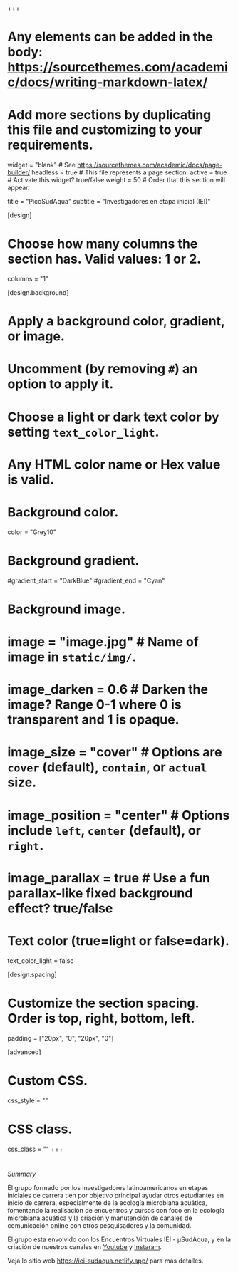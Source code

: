+++
# Any elements can be added in the body: https://sourcethemes.com/academic/docs/writing-markdown-latex/
# Add more sections by duplicating this file and customizing to your requirements.

widget = "blank"  # See https://sourcethemes.com/academic/docs/page-builder/
headless = true  # This file represents a page section.
active = true  # Activate this widget? true/false
weight = 50 # Order that this section will appear.


title = "PicoSudAqua"
subtitle = "Investigadores en etapa inicial (IEI)"

[design]
  # Choose how many columns the section has. Valid values: 1 or 2.
  columns = "1"

[design.background]
  # Apply a background color, gradient, or image.
  #   Uncomment (by removing `#`) an option to apply it.
  #   Choose a light or dark text color by setting `text_color_light`.
  #   Any HTML color name or Hex value is valid.

  # Background color.
   color = "Grey10"
  
  # Background gradient.
  #gradient_start = "DarkBlue"
  #gradient_end = "Cyan"
  
  # Background image.
  # image = "image.jpg"  # Name of image in `static/img/`.
  # image_darken = 0.6  # Darken the image? Range 0-1 where 0 is transparent and 1 is opaque.
  # image_size = "cover"  #  Options are `cover` (default), `contain`, or `actual` size.
  # image_position = "center"  # Options include `left`, `center` (default), or `right`.
  # image_parallax = true  # Use a fun parallax-like fixed background effect? true/false
  
  # Text color (true=light or false=dark).
  text_color_light = false

[design.spacing]
  # Customize the section spacing. Order is top, right, bottom, left.
  padding = ["20px", "0", "20px", "0"]

[advanced]
 # Custom CSS. 
 css_style = ""
 
 # CSS class.
 css_class = ""
+++
#

*Summary*

Él grupo formado por los investigadores latinoamericanos en etapas iniciales de carrera tién por objetivo principal ayudar otros estudiantes en inicio de carrera, especialmente de la ecología microbiana acuática, fomentando la realisación de encuentros y cursos con foco en la ecología microbiana acuática y la criación y manutención de canales de comunicación online con otros pesquisadores y la comunidad.

El grupo esta envolvido con los Encuentros Virtuales IEI - µSudAqua, y en la criación de nuestros canales en [Youtube]( https://www.youtube.com/channel/UC9fbpMSqVo-ev5npXWlmkRQ) y  [Instaram]( https://www.instagram.com/microsudaqua/).

Veja lo sitio web https://iei-sudaqua.netlify.app/ para más detalles.
